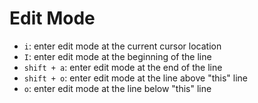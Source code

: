 # Edit Mode

- `i`: enter edit mode at the current cursor location
- `I`: enter edit mode at the beginning of the line
- `shift + a`: enter edit mode at the end of the line
- `shift + o`: enter edit mode at the line above "this" line
- `o`: enter edit mode at the line below "this" line

